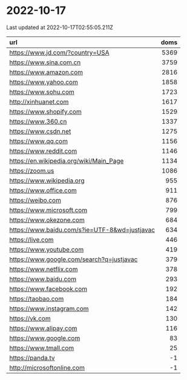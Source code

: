 # 2022-10-17

<!-- BEGIN -->
Last updated at 2022-10-17T02:55:05.211Z

url | doms
:- | -:
https://www.jd.com/?country=USA | 5369
https://www.sina.com.cn | 3759
https://www.amazon.com | 2816
https://www.yahoo.com | 1858
https://www.sohu.com | 1723
http://xinhuanet.com | 1617
https://www.shopify.com | 1529
https://www.360.cn | 1337
https://www.csdn.net | 1275
https://www.qq.com | 1156
https://www.reddit.com | 1146
https://en.wikipedia.org/wiki/Main_Page | 1134
https://zoom.us | 1086
https://www.wikipedia.org | 955
https://www.office.com | 911
https://weibo.com | 876
https://www.microsoft.com | 799
https://www.okezone.com | 684
https://www.baidu.com/s?ie=UTF-8&wd=justjavac | 634
https://live.com | 446
https://www.youtube.com | 419
https://www.google.com/search?q=justjavac | 379
https://www.netflix.com | 378
https://www.baidu.com | 293
https://www.facebook.com | 192
https://taobao.com | 184
https://www.instagram.com | 142
https://vk.com | 130
https://www.alipay.com | 116
https://www.google.com | 83
https://www.tmall.com | 25
https://panda.tv | -1
http://microsoftonline.com | -1
<!-- END -->
